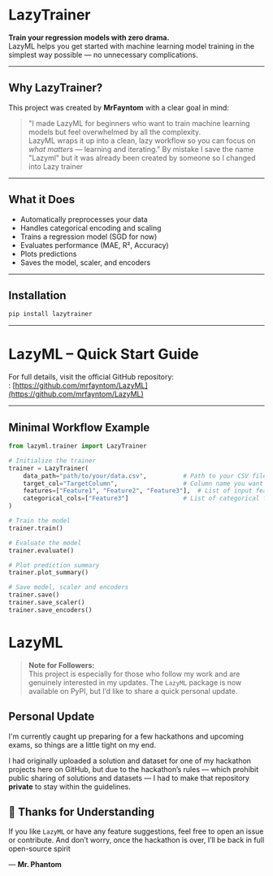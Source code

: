 # LazyTrainer

**Train your regression models with zero drama.**  
LazyML helps you get started with machine learning model training in the simplest way possible — no unnecessary complications.

---

## Why LazyTrainer?

This project was created by **MrFayntom** with a clear goal in mind:

> "I made LazyML for beginners who want to train machine learning models but feel overwhelmed by all the complexity.  
> LazyML wraps it up into a clean, lazy workflow so you can focus on *what matters* — learning and iterating."
> By mistake I save the name "Lazyml" but it was already been created by someone so I changed into Lazy trainer

---

## What it Does

- Automatically preprocesses your data
- Handles categorical encoding and scaling
- Trains a regression model (SGD for now)
- Evaluates performance (MAE, R², Accuracy)
- Plots predictions
- Saves the model, scaler, and encoders

---

## Installation

```bash
pip install lazytrainer
```
---

# LazyML – Quick Start Guide

For full details, visit the official GitHub repository:  
: [https://github.com/mrfayntom/LazyML](https://github.com/mrfayntom/LazyML)

---

## Minimal Workflow Example

```python
from lazyml.trainer import LazyTrainer

# Initialize the trainer
trainer = LazyTrainer(
    data_path="path/to/your/data.csv",          # Path to your CSV file
    target_col="TargetColumn",                  # Column name you want to predict
    features=["Feature1", "Feature2", "Feature3"],  # List of input feature column names
    categorical_cols=["Feature3"]               # List of categorical feature names (if any)
)

# Train the model
trainer.train()

# Evaluate the model
trainer.evaluate()

# Plot prediction summary
trainer.plot_summary()

# Save model, scaler and encoders
trainer.save()
trainer.save_scaler()
trainer.save_encoders()
```
# LazyML

> **Note for Followers:**  
> This project is especially for those who follow my work and are genuinely interested in my updates. The `LazyML` package is now available on PyPI, but I’d like to share a quick personal update.

## Personal Update

I'm currently caught up preparing for a few hackathons and upcoming exams, so things are a little tight on my end.

I had originally uploaded a solution and dataset for one of my hackathon projects here on GitHub, but due to the hackathon’s rules — which prohibit public sharing of solutions and datasets — I had to make that repository **private** to stay within the guidelines.

## 🤝 Thanks for Understanding

If you like `LazyML` or have any feature suggestions, feel free to open an issue or contribute. And don’t worry, once the hackathon is over, I’ll be back in full open-source spirit 

— **Mr. Phantom**


